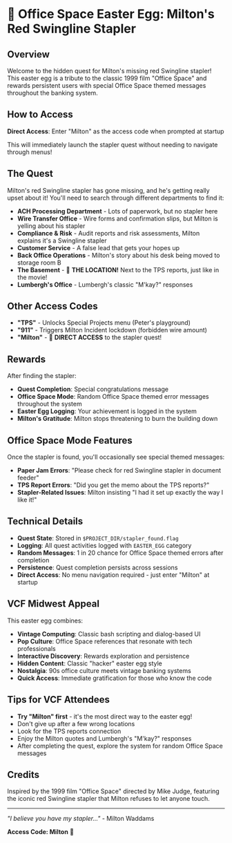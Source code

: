 # 🎯 Office Space Easter Egg: Milton's Red Swingline Stapler

## Overview
Welcome to the hidden quest for Milton's missing red Swingline stapler! This easter egg is a tribute to the classic 1999 film "Office Space" and rewards persistent users with special Office Space themed messages throughout the banking system.

## How to Access
**Direct Access**: Enter "Milton" as the access code when prompted at startup

This will immediately launch the stapler quest without needing to navigate through menus!

## The Quest
Milton's red Swingline stapler has gone missing, and he's getting really upset about it! You'll need to search through different departments to find it:

- **ACH Processing Department** - Lots of paperwork, but no stapler here
- **Wire Transfer Office** - Wire forms and confirmation slips, but Milton is yelling about his stapler
- **Compliance & Risk** - Audit reports and risk assessments, Milton explains it's a Swingline stapler
- **Customer Service** - A false lead that gets your hopes up
- **Back Office Operations** - Milton's story about his desk being moved to storage room B
- **The Basement** - 🎯 **THE LOCATION!** Next to the TPS reports, just like in the movie!
- **Lumbergh's Office** - Lumbergh's classic "M'kay?" responses

## Other Access Codes
- **"TPS"** - Unlocks Special Projects menu (Peter's playground)
- **"911"** - Triggers Milton Incident lockdown (forbidden wire amount)
- **"Milton"** - 🎯 **DIRECT ACCESS** to the stapler quest!

## Rewards
After finding the stapler:
- **Quest Completion**: Special congratulations message
- **Office Space Mode**: Random Office Space themed error messages throughout the system
- **Easter Egg Logging**: Your achievement is logged in the system
- **Milton's Gratitude**: Milton stops threatening to burn the building down

## Office Space Mode Features
Once the stapler is found, you'll occasionally see special themed messages:
- **Paper Jam Errors**: "Please check for red Swingline stapler in document feeder"
- **TPS Report Errors**: "Did you get the memo about the TPS reports?"
- **Stapler-Related Issues**: Milton insisting "I had it set up exactly the way I like it!"

## Technical Details
- **Quest State**: Stored in `$PROJECT_DIR/stapler_found.flag`
- **Logging**: All quest activities logged with `EASTER_EGG` category
- **Random Messages**: 1 in 20 chance for Office Space themed errors after completion
- **Persistence**: Quest completion persists across sessions
- **Direct Access**: No menu navigation required - just enter "Milton" at startup

## VCF Midwest Appeal
This easter egg combines:
- **Vintage Computing**: Classic bash scripting and dialog-based UI
- **Pop Culture**: Office Space references that resonate with tech professionals
- **Interactive Discovery**: Rewards exploration and persistence
- **Hidden Content**: Classic "hacker" easter egg style
- **Nostalgia**: 90s office culture meets vintage banking systems
- **Quick Access**: Immediate gratification for those who know the code

## Tips for VCF Attendees
- **Try "Milton" first** - it's the most direct way to the easter egg!
- Don't give up after a few wrong locations
- Look for the TPS reports connection
- Enjoy the Milton quotes and Lumbergh's "M'kay?" responses
- After completing the quest, explore the system for random Office Space messages

## Credits
Inspired by the 1999 film "Office Space" directed by Mike Judge, featuring the iconic red Swingline stapler that Milton refuses to let anyone touch.

---

*"I believe you have my stapler..."* - Milton Waddams

**Access Code: Milton** 🎯
